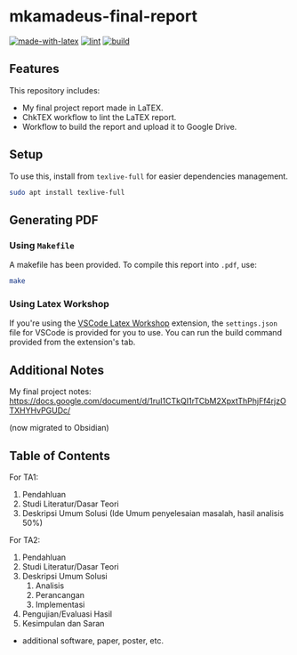 # mkamadeus-final-report

[![made-with-latex](https://img.shields.io/badge/Made%20with-LaTeX-1f425f.svg)](https://www.latex-project.org/)
[![lint](https://github.com/mkamadeus/final-report/actions/workflows/lint.yml/badge.svg)](https://github.com/mkamadeus/final-report/actions/workflows/lint.yml)
[![build](https://github.com/mkamadeus/final-report/actions/workflows/build.yml/badge.svg?branch=main)](https://github.com/mkamadeus/final-report/actions/workflows/build.yml)

## Features

This repository includes:
- My final project report made in LaTEX.
- ChkTEX workflow to lint the LaTEX report.
- Workflow to build the report and upload it to Google Drive.

## Setup

To use this, install from `texlive-full` for easier dependencies management.

```sh
sudo apt install texlive-full
```

## Generating PDF

### Using `Makefile`

A makefile has been provided. To compile this report into `.pdf`, use:

```sh
make
```

### Using Latex Workshop

If you're using the [VSCode Latex Workshop](https://github.com/James-Yu/LaTeX-Workshop) extension, the `settings.json` file for VSCode is provided for you to use. You can run the build command provided from the extension's tab.

## Additional Notes

My final project notes:
https://docs.google.com/document/d/1ruI1CTkQI1rTCbM2XpxtThPhjFf4rjzOTXHYHvPGUDc/

(now migrated to Obsidian)

## Table of Contents

For TA1:
1. Pendahluan
2. Studi Literatur/Dasar Teori
3. Deskripsi Umum Solusi (Ide Umum penyelesaian masalah, hasil analisis 50%)

For TA2:
1. Pendahluan
2. Studi Literatur/Dasar Teori
3. Deskripsi Umum Solusi
    1. Analisis
    2. Perancangan
    3. Implementasi
4. Pengujian/Evaluasi Hasil
5. Kesimpulan dan Saran

+ additional software, paper, poster, etc.